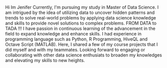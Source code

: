 Hi Im Jenifer 
Currently, I'm pursuing my study in Master of Data Science.
I am intrigued by the idea of utilizing data to uncover hidden patterns and trends to solve real-world problems
by applying data science knowledge and skills to provide novel solutions to complex problems. FROM DATA to TADA !!!
I have passion in continuous learning of the advancement in the field to expand knowledge and enhance skills.
I had experience in programming language such as Python, R Programming, HiveQL and Octave Script (MATLAB).
Here, I shared a few of my course projects that I did myself and with my teammates.
Looking forward to engaging or collaborating with other data science enthusiats to broaden my knowledges and elevating my skills to new heights.




<!---
JeniferJues/JeniferJues is a ✨ special ✨ repository because its `README.md` (this file) appears on your GitHub profile.
You can click the Preview link to take a look at your changes.
--->
